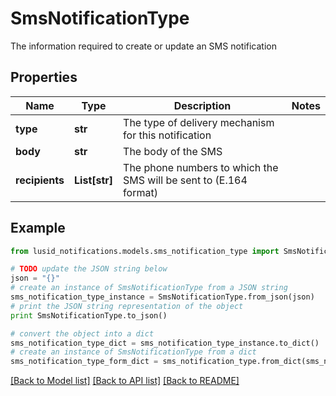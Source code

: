 # SmsNotificationType

The information required to create or update an SMS notification

## Properties
Name | Type | Description | Notes
------------ | ------------- | ------------- | -------------
**type** | **str** | The type of delivery mechanism for this notification | 
**body** | **str** | The body of the SMS | 
**recipients** | **List[str]** | The phone numbers to which the SMS will be sent to (E.164 format) | 

## Example

```python
from lusid_notifications.models.sms_notification_type import SmsNotificationType

# TODO update the JSON string below
json = "{}"
# create an instance of SmsNotificationType from a JSON string
sms_notification_type_instance = SmsNotificationType.from_json(json)
# print the JSON string representation of the object
print SmsNotificationType.to_json()

# convert the object into a dict
sms_notification_type_dict = sms_notification_type_instance.to_dict()
# create an instance of SmsNotificationType from a dict
sms_notification_type_form_dict = sms_notification_type.from_dict(sms_notification_type_dict)
```
[[Back to Model list]](../README.md#documentation-for-models) [[Back to API list]](../README.md#documentation-for-api-endpoints) [[Back to README]](../README.md)


